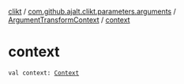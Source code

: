 [clikt](../../index.md) / [com.github.ajalt.clikt.parameters.arguments](../index.md) / [ArgumentTransformContext](index.md) / [context](./context.md)

# context

`val context: `[`Context`](../../com.github.ajalt.clikt.core/-context/index.md)